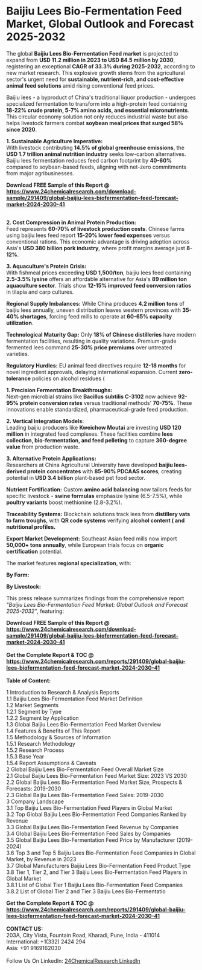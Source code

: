 <h1>Baijiu Lees Bio-Fermentation Feed Market, Global Outlook and Forecast 2025-2032</h1><p>The global <strong>Baijiu Lees Bio-Fermentation Feed market</strong> is projected to expand from <strong>USD 11.2 million in 2023 to USD 84.5 million by 2030</strong>, registering an exceptional <strong>CAGR of 33.3% during 2025-2032</strong>, according to new market research. This explosive growth stems from the agricultural sector's urgent need for <strong>sustainable, nutrient-rich, and cost-effective animal feed solutions</strong> amid rising conventional feed prices.</p><p>Baijiu lees - a byproduct of China's traditional liquor production - undergoes specialized fermentation to transform into a high-protein feed containing <strong>18-22% crude protein, 5-7% amino acids, and essential micronutrients</strong>. This circular economy solution not only reduces industrial waste but also helps livestock farmers combat <strong>soybean meal prices that surged 58% since 2020</strong>.</p><p><strong>1. Sustainable Agriculture Imperative:</strong><br>
With livestock contributing <strong>14.5% of global greenhouse emissions</strong>, the <strong>USD 1.7 trillion animal nutrition industry</strong> seeks low-carbon alternatives. Baijiu lees fermentation reduces feed carbon footprint by <strong>40-60%</strong> compared to soybean-based feeds, aligning with net-zero commitments from major agribusinesses.</p><div><b>Download FREE Sample of this Report @ 
            <a href="https://www.24chemicalresearch.com/download-sample/291409/global-baijiu-lees-biofermentation-feed-forecast-market-2024-2030-41">
            https://www.24chemicalresearch.com/download-sample/291409/global-baijiu-lees-biofermentation-feed-forecast-market-2024-2030-41</a></b></div><br><p><strong>2. Cost Compression in Animal Protein Production:</strong><br>
Feed represents <strong>60-70% of livestock production costs</strong>. Chinese farms using baijiu lees feed report <strong>15-20% lower feed expenses</strong> versus conventional rations. This economic advantage is driving adoption across Asia's <strong>USD 380 billion pork industry</strong>, where profit margins average just <strong>8-12%</strong>.</p><p><strong>3. Aquaculture's Protein Crisis:</strong><br>
With fishmeal prices exceeding <strong>USD 1,500/ton</strong>, baijiu lees feed containing <strong>2.5-3.5% lysine</strong> offers an affordable alternative for Asia's <strong>89 million ton aquaculture sector</strong>. Trials show <strong>12-15% improved feed conversion ratios</strong> in tilapia and carp cultures.</p><p><strong>Regional Supply Imbalances:</strong> While China produces <strong>4.2 million tons</strong> of baijiu lees annually, uneven distribution leaves western provinces with <strong>35-40% shortages</strong>, forcing feed mills to operate at <strong>60-65% capacity utilization</strong>.</p><p><strong>Technological Maturity Gap:</strong> Only <strong>18% of Chinese distilleries</strong> have modern fermentation facilities, resulting in quality variations. Premium-grade fermented lees command <strong>25-30% price premiums</strong> over untreated varieties.</p><p><strong>Regulatory Hurdles:</strong> EU animal feed directives require <strong>12-18 months</strong> for novel ingredient approvals, delaying international expansion. Current <strong>zero-tolerance</strong> policies on alcohol residues (
    </p><p><strong>1. Precision Fermentation Breakthroughs:</strong><br>
Next-gen microbial strains like <strong>Bacillus subtilis C-3102</strong> now achieve <strong>92-95% protein conversion rates</strong> versus traditional methods' <strong>70-75%</strong>. These innovations enable standardized, pharmaceutical-grade feed production.</p><p><strong>2. Vertical Integration Models:</strong><br>
Leading baijiu producers like <strong>Kweichow Moutai</strong> are investing <strong>USD 120 million</strong> in integrated feed complexes. These facilities combine <strong>lees collection, bio-fermentation, and feed pelleting</strong> to capture <strong>360-degree value</strong> from production waste.</p><p><strong>3. Alternative Protein Applications:</strong><br>
Researchers at China Agricultural University have developed <strong>baijiu lees-derived protein concentrates</strong> with <strong>85-90% PDCAAS scores</strong>, creating potential in <strong>USD 3.4 billion</strong> plant-based pet food sector.</p><p><strong>Nutrient Fortification:</strong> Custom <strong>amino acid balancing</strong> now tailors feeds for specific livestock - <strong>swine formulas</strong> emphasize lysine (6.5-7.5%), while <strong>poultry variants</strong> boost methionine (2.8-3.2%).</p><p><strong>Traceability Systems:</strong> Blockchain solutions track lees from <strong>distillery vats to farm troughs</strong>, with <strong>QR code systems</strong> verifying <strong>alcohol content ( and nutritional profiles.</strong></p><p><strong>Export Market Development:</strong> Southeast Asian feed mills now import <strong>50,000+ tons annually</strong>, while European trials focus on <strong>organic certification</strong> potential.</p><p>The market features <strong>regional specialization</strong>, with:</p><p><strong>By Form:</strong></p><p><strong>By Livestock:</strong></p><p>This press release summarizes findings from the comprehensive report <em>"Baijiu Lees Bio-Fermentation Feed Market: Global Outlook and Forecast 2025-2032"</em>, featuring:</p><div><b>Download FREE Sample of this Report @ 
            <a href="https://www.24chemicalresearch.com/download-sample/291409/global-baijiu-lees-biofermentation-feed-forecast-market-2024-2030-41">
            https://www.24chemicalresearch.com/download-sample/291409/global-baijiu-lees-biofermentation-feed-forecast-market-2024-2030-41</a></b></div><br><div><b>Get the Complete Report & TOC @ 
            <a href="https://www.24chemicalresearch.com/reports/291409/global-baijiu-lees-biofermentation-feed-forecast-market-2024-2030-41">
            https://www.24chemicalresearch.com/reports/291409/global-baijiu-lees-biofermentation-feed-forecast-market-2024-2030-41</a></b></div><br>
            <b>Table of Content:</b><p>1 Introduction to Research & Analysis Reports<br />
 1.1 Baijiu Lees Bio-Fermentation Feed Market Definition<br />
 1.2 Market Segments<br />
 1.2.1 Segment by Type<br />
 1.2.2 Segment by Application<br />
 1.3 Global Baijiu Lees Bio-Fermentation Feed Market Overview<br />
 1.4 Features & Benefits of This Report<br />
 1.5 Methodology & Sources of Information<br />
 1.5.1 Research Methodology<br />
 1.5.2 Research Process<br />
 1.5.3 Base Year<br />
 1.5.4 Report Assumptions & Caveats<br />
2 Global Baijiu Lees Bio-Fermentation Feed Overall Market Size<br />
 2.1 Global Baijiu Lees Bio-Fermentation Feed Market Size: 2023 VS 2030<br />
 2.2 Global Baijiu Lees Bio-Fermentation Feed Market Size, Prospects & Forecasts: 2019-2030<br />
 2.3 Global Baijiu Lees Bio-Fermentation Feed Sales: 2019-2030<br />
3 Company Landscape<br />
 3.1 Top Baijiu Lees Bio-Fermentation Feed Players in Global Market<br />
 3.2 Top Global Baijiu Lees Bio-Fermentation Feed Companies Ranked by Revenue<br />
 3.3 Global Baijiu Lees Bio-Fermentation Feed Revenue by Companies<br />
 3.4 Global Baijiu Lees Bio-Fermentation Feed Sales by Companies<br />
 3.5 Global Baijiu Lees Bio-Fermentation Feed Price by Manufacturer (2019-2024)<br />
 3.6 Top 3 and Top 5 Baijiu Lees Bio-Fermentation Feed Companies in Global Market, by Revenue in 2023<br />
 3.7 Global Manufacturers Baijiu Lees Bio-Fermentation Feed Product Type<br />
 3.8 Tier 1, Tier 2, and Tier 3 Baijiu Lees Bio-Fermentation Feed Players in Global Market<br />
 3.8.1 List of Global Tier 1 Baijiu Lees Bio-Fermentation Feed Companies<br />
 3.8.2 List of Global Tier 2 and Tier 3 Baijiu Lees Bio-Fermentatio</p><div><b>Get the Complete Report & TOC @ 
            <a href="https://www.24chemicalresearch.com/reports/291409/global-baijiu-lees-biofermentation-feed-forecast-market-2024-2030-41">
            https://www.24chemicalresearch.com/reports/291409/global-baijiu-lees-biofermentation-feed-forecast-market-2024-2030-41</a></b></div><br><b>CONTACT US:</b><br>
            203A, City Vista, Fountain Road, Kharadi, Pune, India - 411014<br>
            International: +1(332) 2424 294<br>
            Asia: +91 9169162030 <br><br>
            Follow Us On LinkedIn: <a href="https://www.linkedin.com/company/24chemicalresearch/">24ChemicalResearch LinkedIn</a>